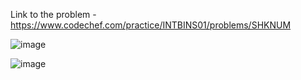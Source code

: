 Link to the problem - https://www.codechef.com/practice/INTBINS01/problems/SHKNUM



![image](https://github.com/Haleshot/Competitive-Programming/assets/57552973/d7f5f46c-1087-402f-a371-34820122fd32)


![image](https://github.com/Haleshot/Competitive-Programming/assets/57552973/7df64329-0577-4319-88ba-43e5bfb08e23)
